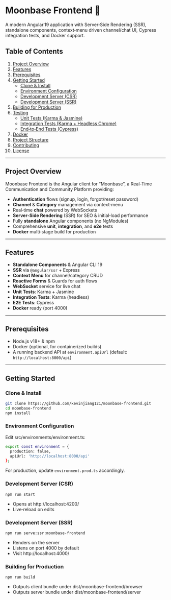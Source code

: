 # Moonbase Frontend 🚀

A modern Angular 19 application with Server‑Side Rendering (SSR), standalone components, context‑menu driven channel/chat UI, Cypress integration tests, and Docker support.

## Table of Contents

1. [Project Overview](#project-overview)  
2. [Features](#features)  
3. [Prerequisites](#prerequisites)  
4. [Getting Started](#getting-started)  
   - [Clone & Install](#clone--install)  
   - [Environment Configuration](#environment-configuration)  
   - [Development Server (CSR)](#development-server-csr)  
   - [Development Server (SSR)](#development-server-ssr)  
5. [Building for Production](#building-for-production)  
6. [Testing](#testing)  
   - [Unit Tests (Karma & Jasmine)](#unit-tests-karma--jasmine)  
   - [Integration Tests (Karma + Headless Chrome)](#integration-tests-karma--headless-chrome)  
   - [End‑to‑End Tests (Cypress)](#end‑to‑end-tests-cypress)  
7. [Docker](#docker)  
8. [Project Structure](#project-structure)  
9. [Contributing](#contributing)  
10. [License](#license)  

---

## Project Overview

Moonbase Frontend is the Angular client for “Moonbase”, a Real-Time Communication and Community Platform providing:

- **Authentication** flows (signup, login, forgot/reset password)  
- **Channel** & **Category** management via context‑menu  
- Real‑time **chat** powered by WebSockets  
- **Server‑Side Rendering** (SSR) for SEO & initial‑load performance  
- Fully **standalone** Angular components (no NgModules)  
- Comprehensive **unit**, **integration**, and **e2e** tests  
- **Docker** multi‑stage build for production  

---

## Features

- **Standalone Components** & Angular CLI 19  
- **SSR** via `@angular/ssr` + Express  
- **Context Menu** for channel/category CRUD  
- **Reactive Forms** & Guards for auth flows  
- **WebSocket** service for live chat  
- **Unit Tests**: Karma + Jasmine  
- **Integration Tests**: Karma (headless)  
- **E2E Tests**: Cypress  
- **Docker** ready (port 4000)  

---

## Prerequisites

- Node.js v18+ & npm  
- Docker (optional, for containerized builds)  
- A running backend API at `environment.apiUrl` (default: `http://localhost:8000/api`)  

---

## Getting Started

### Clone & Install

```bash
git clone https://github.com/kevinjiang121/moonbase-frontend.git
cd moonbase-frontend
npm install
```

### Environment Configuration
Edit src/environments/environment.ts:
```bash
export const environment = {
  production: false,
  apiUrl: 'http://localhost:8000/api'
};
```

For production, update `environment.prod.ts` accordingly.

### Development Server (CSR)

```
npm run start
```

- Opens at http://localhost:4200/ 
- Live‑reload on edits

### Development Server (SSR)

```
npm run serve:ssr:moonbase-frontend
```

- Renders on the server
- Listens on port 4000 by default
- Visit http://localhost:4000/

### Building for Production

```
npm run build
```

- Outputs client bundle under dist/moonbase-frontend/browser
- Outputs server bundle under dist/moonbase-frontend/server

